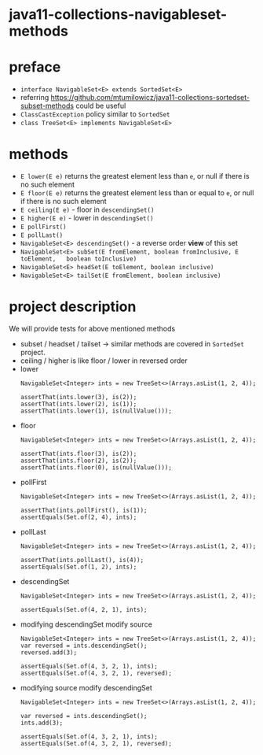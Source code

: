 # java11-collections-navigableset-methods

# preface
* `interface NavigableSet<E> extends SortedSet<E>`
* referring https://github.com/mtumilowicz/java11-collections-sortedset-subset-methods
could be useful
* `ClassCastException` policy similar to `SortedSet`
* `class TreeSet<E> implements NavigableSet<E>`

# methods
* `E lower(E e)` returns the greatest element less than `e`,
or null if there is no such element
* `E floor(E e)` returns the greatest element less than or equal to 
`e`, or null if there is no such element
* `E ceiling(E e)` - floor in `descendingSet()`
* `E higher(E e)` - lower in `descendingSet()`
* `E pollFirst()`
* `E pollLast()`
* `NavigableSet<E> descendingSet()` - a reverse order **view** of this set
* `NavigableSet<E> subSet(E fromElement, boolean fromInclusive,
                           E toElement,   boolean toInclusive)`
* `NavigableSet<E> headSet(E toElement, boolean inclusive)`
* `NavigableSet<E> tailSet(E fromElement, boolean inclusive)`

# project description
We will provide tests for above mentioned methods
* subset / headset / tailset -> similar methods are covered in
`SortedSet` project.
* ceiling / higher is like floor / lower in reversed order
* lower
    ```
    NavigableSet<Integer> ints = new TreeSet<>(Arrays.asList(1, 2, 4));
    
    assertThat(ints.lower(3), is(2));
    assertThat(ints.lower(2), is(1));
    assertThat(ints.lower(1), is(nullValue()));
    ```
* floor
    ```
    NavigableSet<Integer> ints = new TreeSet<>(Arrays.asList(1, 2, 4));
    
    assertThat(ints.floor(3), is(2));
    assertThat(ints.floor(2), is(2));
    assertThat(ints.floor(0), is(nullValue()));
    ```
* pollFirst
    ```
    NavigableSet<Integer> ints = new TreeSet<>(Arrays.asList(1, 2, 4));
    
    assertThat(ints.pollFirst(), is(1));
    assertEquals(Set.of(2, 4), ints);
    ```
* pollLast
    ```
    NavigableSet<Integer> ints = new TreeSet<>(Arrays.asList(1, 2, 4));
    
    assertThat(ints.pollLast(), is(4));
    assertEquals(Set.of(1, 2), ints);
    ```
* descendingSet
    ```
    NavigableSet<Integer> ints = new TreeSet<>(Arrays.asList(1, 2, 4));
    
    assertEquals(Set.of(4, 2, 1), ints);
    ```
* modifying descendingSet modify source
    ```
    NavigableSet<Integer> ints = new TreeSet<>(Arrays.asList(1, 2, 4));
    var reversed = ints.descendingSet();
    reversed.add(3);
    
    assertEquals(Set.of(4, 3, 2, 1), ints);
    assertEquals(Set.of(4, 3, 2, 1), reversed);
    ```
* modifying source modify descendingSet
    ```
    NavigableSet<Integer> ints = new TreeSet<>(Arrays.asList(1, 2, 4));
    
    var reversed = ints.descendingSet();
    ints.add(3);
    
    assertEquals(Set.of(4, 3, 2, 1), ints);
    assertEquals(Set.of(4, 3, 2, 1), reversed);
    ```